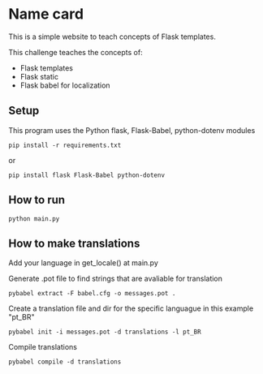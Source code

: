 # Name card

This is a simple website to teach concepts of Flask templates.


This challenge teaches the concepts of:

 - Flask templates
 - Flask static
 - Flask babel for localization

## Setup

This program uses the Python flask, Flask-Babel, python-dotenv modules

```
pip install -r requirements.txt
```
or

```
pip install flask Flask-Babel python-dotenv
```
## How to run

```
python main.py
```

## How to make translations

Add your language in get_locale() at main.py

Generate .pot file to find strings that are avaliable for translation
```
pybabel extract -F babel.cfg -o messages.pot .
```

Create a translation file and dir for the specific languague in this example "pt_BR"
```
pybabel init -i messages.pot -d translations -l pt_BR
```

Compile translations
```
pybabel compile -d translations
```